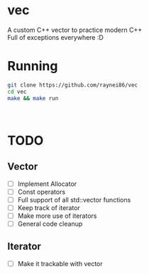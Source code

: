 # vec
A custom C++ vector to practice modern C++  
Full of exceptions everywhere :D
​
# Running
```bash
git clone https://github.com/raynei86/vec
cd vec
make && make run
```
​
# TODO
## Vector
- [ ] Implement Allocator
- [ ] Const operators
- [ ] Full support of all std::vector functions
- [ ] Keep track of iterator
- [ ] Make more use of iterators
- [ ] General code cleanup
​
## Iterator
- [ ] Make it trackable with vector
​

